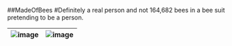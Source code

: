 ##MadeOfBees
#Definitely a real person and not 164,682 bees in a bee suit pretending to be a person.

| ![image](https://github-readme-stats.vercel.app/api/top-langs/?username=MadeOfBees)  | ![image](https://github-readme-stats.vercel.app/api?username=MadeOfBees)
| ------------- | ------------- |
<!---
MadeOfBees/MadeOfBees is a ✨ special ✨ repository because its `README.md` (this file) appears on your GitHub profile.
You can click the Preview link to take a look at your changes.
--->
